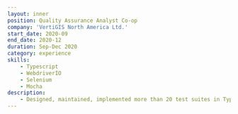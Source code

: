 ```yaml
---
layout: inner
position: Quality Assurance Analyst Co-op
company: 'VertiGIS North America Ltd.'
start_date: 2020-09
end_date: 2020-12
duration: Sep-Dec 2020
category: experience
skills: 
    - Typescript
    - WebdriverIO
    - Selenium
    - Mocha
description:
    - Designed, maintained, implemented more than 20 test suites in Typescript for web-based GIS mapping applications.
---
```

